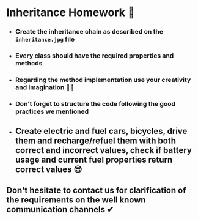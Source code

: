 # Inheritance Homework 🎉

 - ### Create the inheritance chain as described on the `inheritance.jpg` file 
 - ### Every class should have the required properties and methods
 - ### Regarding the method implementation use your creativity and imagination 🐱‍👤
 - ### Don't forget to structure the code following the good practices we mentioned
 - ## Create electric and fuel cars, bicycles, drive them and recharge/refuel them with both correct and incorrect values, check if battery usage and current fuel properties return correct values 😎
 
 
## Don't hesitate to contact us for clarification of the requirements on the well known communication channels ✔